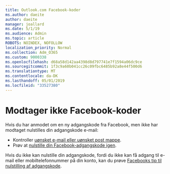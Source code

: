 ```yaml
---
title: Outlook.com Facebook-koder
ms.author: daeite
author: daeite
manager: joallard
ms.date: 5/1/19
ms.audience: Admin
ms.topic: article
ROBOTS: NOINDEX, NOFOLLOW
localization_priority: Normal
ms.collection: Adm_O365
ms.custom: 9000338
ms.openlocfilehash: d68a58d142aa4398d8d797741e7f1594a06dc9ce
ms.sourcegitcommit: 1f3c9a60b041cc26c09fbc6485b92a8e44f500d6
ms.translationtype: MT
ms.contentlocale: da-DK
ms.lasthandoff: 05/01/2019
ms.locfileid: "33527380"
---
```

# <a name="not-receiving-facebook-codes"></a>Modtager ikke Facebook-koder

Hvis du har anmodet om en ny adgangskode fra Facebook, men ikke har modtaget nulstilles din adgangskode e-mail:

- Kontroller [uønsket e-mail eller uønsket post mappe](https://outlook.live.com/mail/junkemail).
- Prøv at [nulstille din Facebook-adgangskode igen](https://www.facebook.com/help/213395615347144?helpref=faq_content).

Hvis du ikke kan nulstille din adgangskode, fordi du ikke kan få adgang til e-mail eller mobiltelefonnummer på din konto, kan du prøve [Facebooks tip til nulstilling af adgangskode](https://www.facebook.com/help/218815984812734).